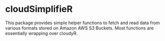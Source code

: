 # cloudSimplifieR
This package provides simple helper functions to fetch and read data from various formats stored on Amazon AWS S3 Buckets. Most functions are essentially wrapping over cloudyR.

